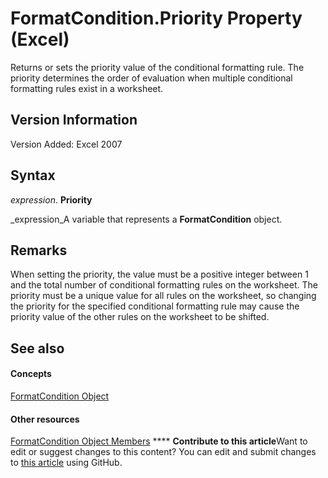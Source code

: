 
# FormatCondition.Priority Property (Excel)

Returns or sets the priority value of the conditional formatting rule. The priority determines the order of evaluation when multiple conditional formatting rules exist in a worksheet.


## Version Information

Version Added: Excel 2007 


## Syntax

 _expression_. **Priority**

 _expression_A variable that represents a  **FormatCondition** object.


## Remarks

When setting the priority, the value must be a positive integer between 1 and the total number of conditional formatting rules on the worksheet. The priority must be a unique value for all rules on the worksheet, so changing the priority for the specified conditional formatting rule may cause the priority value of the other rules on the worksheet to be shifted.


## See also


#### Concepts


 [FormatCondition Object](38a2bca9-9b28-3ef2-8c7a-4d35a27229ec.md)
#### Other resources


 [FormatCondition Object Members](8f4bebce-0bf4-03de-62f0-4454ea699c5f.md)
****   **Contribute to this article**Want to edit or suggest changes to this content? You can edit and submit changes to  [this article](https://github.com/jhershey00/VBA_Excel_Test/OpenXMLCon/articles/27d0a82a-b69b-de94-ff90-dbd3bd5a02fa.md) using GitHub.

